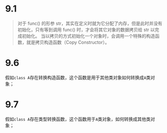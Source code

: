 # 9.1
> 对于 func() 的形参 str，其实在定义时就为它分配了内存，但是此时并没有初始化，只有等到调用 func() 时，才会将其它对象的数据拷贝给 str 以完成初始化。
当以拷贝的方式初始化一个对象时，会调用一个特殊的构造函数，就是拷贝构造函数（Copy Constructor）。

# 9.6
假如`class A`存在转换构造函数，这个函数是用于其他类对象如何转换成`A`类对象；

# 9.7
假如`class A`存在类型转换函数，这个函数用于`A`类对象，如何转换成其他类对象；